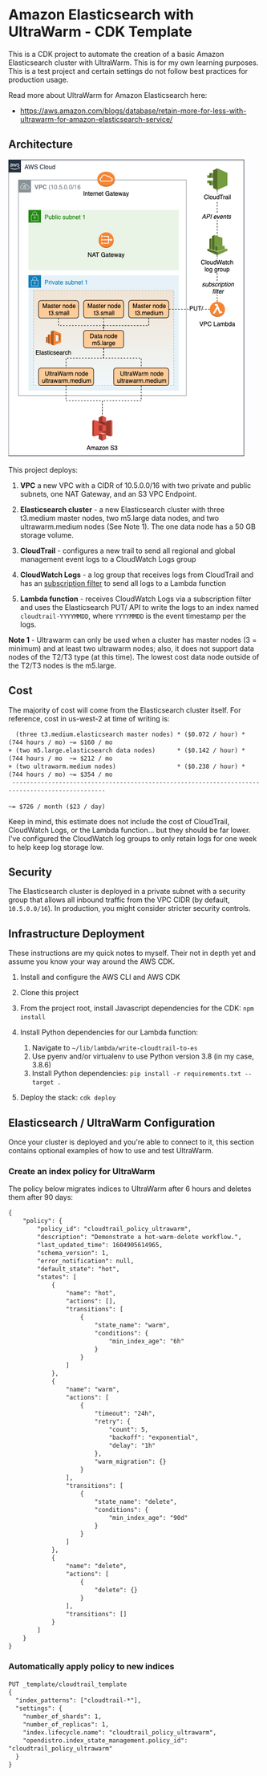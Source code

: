 # Amazon Elasticsearch with UltraWarm - CDK Template

This is a CDK project to automate the creation of a basic Amazon Elasticsearch cluster with UltraWarm. This is for my own learning purposes. This is a test project and certain settings do not follow best practices for production usage. 

Read more about UltraWarm for Amazon Elasticsearch here:

* https://aws.amazon.com/blogs/database/retain-more-for-less-with-ultrawarm-for-amazon-elasticsearch-service/

## Architecture

![diagram](images/diagram.png)

This project deploys:

1. **VPC** a new VPC with a CIDR of 10.5.0.0/16 with two private and public subnets, one NAT Gateway, and an S3 VPC Endpoint.

1. **Elasticsearch cluster** - a new Elasticsearch cluster with three t3.medium master nodes, two m5.large data nodes, and two ultrawarm.medium nodes (See Note 1). The one data node has a 50 GB storage volume. 

1. **CloudTrail** - configures a new trail to send all regional and global management event logs to a CloudWatch Logs group

1. **CloudWatch Logs** - a log group that receives logs from CloudTrail and has an [subscription filter](https://docs.aws.amazon.com/AmazonCloudWatch/latest/logs/SubscriptionFilters.html) to send all logs to a Lambda function

1. **Lambda function** - receives CloudWatch Logs via a subscription filter and uses the Elasticsearch PUT/ API to write the logs to an index named `cloudtrail-YYYYMMDD`, where `YYYYMMDD` is the event timestamp per the logs. 

**Note 1** - Ultrawarm can only be used when a cluster has master nodes (3 = minimum) and at least two ultrawarm nodes; also, it does not support data nodes of the T2/T3 type (at this time). The lowest cost data node outside of the T2/T3 nodes is the m5.large.

## Cost

The majority of cost will come from the Elasticsearch cluster itself. For reference, cost in us-west-2 at time of writing is: 

```
  (three t3.medium.elasticsearch master nodes) * ($0.072 / hour) * (744 hours / mo) ~= $160 / mo
+ (two m5.large.elasticsearch data nodes)      * ($0.142 / hour) * (744 hours / mo  ~= $212 / mo
+ (two ultrawarm.medium nodes)                 * ($0.238 / hour) * (744 hours / mo) ~= $354 / mo
 ------------------------------------------------------------------------------------------------
                                                                                   ~= $726 / month ($23 / day)
 ```

Keep in mind, this estimate does not include the cost of CloudTrail, CloudWatch Logs, or the Lambda function... but they should be far lower. I've configured the CloudWatch log groups to only retain logs for one week to help keep log storage low. 

 ## Security

 The Elasticsearch cluster is deployed in a private subnet with a security group that allows all inbound traffic from the VPC CIDR (by default, `10.5.0.0/16`). In production, you might consider stricter security controls.

## Infrastructure Deployment

These instructions are my quick notes to myself. Their not in depth yet and assume you know your way around the AWS CDK.

1. Install and configure the AWS CLI and AWS CDK

1. Clone this project

1. From the project root, install Javascript dependencies for the CDK: `npm install`

1. Install Python dependencies for our Lambda function:

    1. Navigate to `~/lib/lambda/write-cloudtrail-to-es`
    1. Use pyenv and/or virtualenv to use Python version 3.8 (in my case, 3.8.6)
    1. Install Python dependencies: `pip install -r requirements.txt --target .`

1. Deploy the stack: `cdk deploy`

## Elasticsearch / UltraWarm Configuration

Once your cluster is deployed and you're able to connect to it, this section contains optional examples of how to use and test UltraWarm.

### Create an index policy for UltraWarm

The policy below migrates indices to UltraWarm after 6 hours and deletes them after 90 days:

```
{
    "policy": {
        "policy_id": "cloudtrail_policy_ultrawarm",
        "description": "Demonstrate a hot-warm-delete workflow.",
        "last_updated_time": 1604905614965,
        "schema_version": 1,
        "error_notification": null,
        "default_state": "hot",
        "states": [
            {
                "name": "hot",
                "actions": [],
                "transitions": [
                    {
                        "state_name": "warm",
                        "conditions": {
                            "min_index_age": "6h"
                        }
                    }
                ]
            },
            {
                "name": "warm",
                "actions": [
                    {
                        "timeout": "24h",
                        "retry": {
                            "count": 5,
                            "backoff": "exponential",
                            "delay": "1h"
                        },
                        "warm_migration": {}
                    }
                ],
                "transitions": [
                    {
                        "state_name": "delete",
                        "conditions": {
                            "min_index_age": "90d"
                        }
                    }
                ]
            },
            {
                "name": "delete",
                "actions": [
                    {
                        "delete": {}
                    }
                ],
                "transitions": []
            }
        ]
    }
}
```

### Automatically apply policy to new indices

```
PUT _template/cloudtrail_template
{
  "index_patterns": ["cloudtrail-*"],                 
  "settings": {
    "number_of_shards": 1,
    "number_of_replicas": 1,
    "index.lifecycle.name": "cloudtrail_policy_ultrawarm",
    "opendistro.index_state_management.policy_id": "cloudtrail_policy_ultrawarm"
  }
}
```